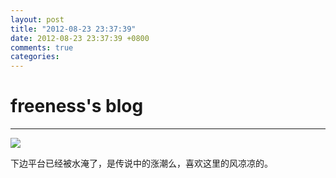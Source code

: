 ```yaml
---
layout: post
title: "2012-08-23 23:37:39"
date: 2012-08-23 23:37:39 +0800
comments: true
categories: 
---
```


# freeness's blog

----------

![](http://okqmqrbgo.bkt.clouddn.com/201208232337391.jpg)

>
下边平台已经被水淹了，是传说中的涨潮么，喜欢这里的风凉凉的。